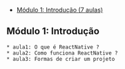 - [Módulo 1: Introdução (7 aulas)](#modulo-1)


## Módulo 1: Introdução


    * aula1: O que é ReactNative ?
    * aula2: Como funciona ReactNative ?
    * aula3: Formas de criar um projeto
    
